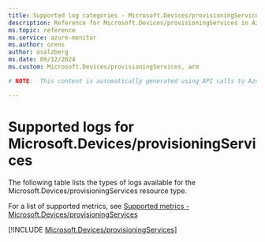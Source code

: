 ```yaml
---
title: Supported log categories - Microsoft.Devices/provisioningServices
description: Reference for Microsoft.Devices/provisioningServices in Azure Monitor Logs.
ms.topic: reference
ms.service: azure-monitor
ms.author: orens
author: osalzberg
ms.date: 09/12/2024
ms.custom: Microsoft.Devices/provisioningServices, arm

# NOTE:  This content is automatically generated using API calls to Azure. Any edits made on these files will be overwritten in the next run of the script. 

---
```





# Supported logs for Microsoft.Devices/provisioningServices  
The following table lists the types of logs available for the Microsoft.Devices/provisioningServices resource type.
  
  
  
For a list of supported metrics, see [Supported metrics - Microsoft.Devices/provisioningServices](../supported-metrics/microsoft-devices-provisioningservices-metrics.md)  
  

  
[!INCLUDE [Microsoft.Devices/provisioningServices](~/reusable-content/ce-skilling/azure/includes/azure-monitor/reference/logs/microsoft-devices-provisioningservices-logs-include.md)]  
  

